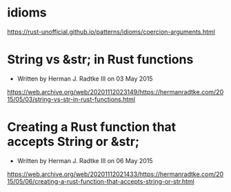 # idioms

https://rust-unofficial.github.io/patterns/idioms/coercion-arguments.html



# String vs &str; in Rust functions

- Written by Herman J. Radtke III on 03 May 2015
 
https://web.archive.org/web/20201112023149/https://hermanradtke.com/2015/05/03/string-vs-str-in-rust-functions.html

# Creating a Rust function that accepts String or &str;

- Written by Herman J. Radtke III on 06 May 2015

https://web.archive.org/web/20201112021433/https://hermanradtke.com/2015/05/06/creating-a-rust-function-that-accepts-string-or-str.html